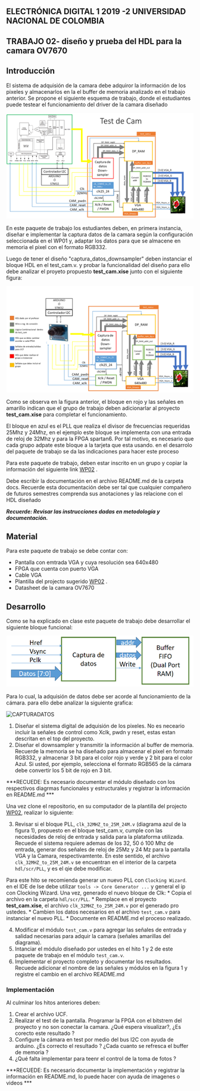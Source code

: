 ##  ELECTRÓNICA DIGITAL 1 2019 -2 UNIVERSIDAD NACIONAL DE COLOMBIA 
## TRABAJO 02- diseño y prueba del HDL para la camara OV7670


## Introducción 
El sistema de adquisión de la camara  debe adquiror la información de los pixeles y almacenarlos en la el buffer de memoria analizado en el trabajo anterior.
Se propone el siguiente esquema de trabajo, donde el estudiantes puede  testear el  funcionamiento del driver de la camara  diseñado

![DIAGRAMA](./figs/test_cam.png)


En este paquete de trabajo los estudiantes deben, en primera instancia, diseñar e implementar la captura datos de la camara según la configuración seleccionada en el WP01 y, adaptar los datos para que se almacene en memoria el pixel con el formato RGB332.

Luego de tener el diseño "captura_datos_downsampler" deben instanciar el  bloque HDL en el test_cam.v.  y probar la funcionalidad  del diseño para ello debe analizar el proyeto propuesto **test_cam.xise**  junto con el siguiente figura:


![DIAGRAMA](./figs/test_cam2.png)

Como se observa en la figura anterior, el bloque en rojo y las señales en amarillo indican  que el grupo de trabajo deben adicionarlar al proyecto **test_cam.xise** para  completar el funcionamiento.

El bloque en azul  es el PLL que realiza el divisor de frecuencias  requeridas 25Mhz y 24Mhz, en el ejemplo este bloque se implementa con una entrada de reloj de 32Mhz  y para la FPGA spartan6. Por tal motivo, es  necesario que cada grupo adpate este bloque a la tarjeta que esta usando. en el desarrolo del  paquete de trabajo se da las indicaciones  para hacer este proceso 

Para este paquete de trabajo, deben   estar inscrito en un grupo y copiar la información del siguiente link  [WP02](https://classroom.github.com/g/fTcztVJQ) .

Debe escribir  la documentación en el archivo README.md de la carpeta docs. Recuerde esta documentación debe ser tal que cualquier compañero de futuros semestres  comprenda sus anotaciones  y las relacione con el HDL diseñado


***Recuerde: Revisar  las instrucciones dadas en metodología y documentación.***


## Material 

Para este paquete de trabajo se debe contar con:

* Pantalla con emtrada VGA  y cuya resolución sea 640x480
* FPGA que cuenta con puerto VGA
* Cable VGA
* Plantilla del projecto  sugerido [WP02](https://classroom.github.com/g/fTcztVJQ) .
* Datasheet de la camara OV7670


## Desarrollo

Como se ha explicado en clase este paquete de trabajo debe desarrollar el siguiente bloque funcional:

![CAPTURADATOS](./figs/cajacapturadatos.png)

Para lo cual, la adquisión de datos debe ser acorde al funcionamiento de  la cámara. para ello debe analizar la siguiente grafica:

![CAPTURADATOS](./figs/capturadatos2.PNG)


1. Diseñar el sistema digital de adquisión de los pixeles. No es neceario incluir la señales de control como Xclk, pwdn y reset, estas estan descritan en el top del proyecto.
2. Diseñar el downsampler  y transmitir la información al buffer de memoria. Recuerde la memoria se ha diseñado para almacenar el pixel en formato RGB332, y almacenar 3 bit para el color rojo  y verde  y 2 bit para el color Azul. Si usted, por ejemplo, selecciona el formato RGB565 de la cámara debe convertir los 5 bit de rojo en 3 bit.

***RECUEDE: Es necesario documentar el módulo diseñado con los respectivos diagrmas  funcionales y estructurales  y  registrar la información en README.md ***

Una vez clone el repositorio, en su computador  de la plantilla del projecto  [WP02](https://classroom.github.com/g/fTcztVJQ), realizar lo siguiente:

3. Revisar si el bloque PLL, `clk_32MHZ_to_25M_24M.v` (diagrama azul de la figura 1), propuesto  en el bloque test_cam.v, cumple con las necesidades de reloj de entrada  y salida para la plataforma utilizada. Recuede el sistema requiere ademas de los 32, 50 ó 100 Mhz de entrada, generar dos señales de reloj de 25Mz y 24 Mz para la pantalla VGA y la Camara, respectivamtente.  En este sentido, el archivo `clk_32MHZ_to_25M_24M.v` se encuentran en el interior de la carpeta `hdl/scr/PLL`, y  es el qie debe modificar.  

Para este hito se recomienda  generar un nuevo PLL  con `Clocking Wizard`. en el IDE de Ise debe utilizar `tools -> Core Generator ...`  y general el ip con Clocking Wizard. Una vez, generado el nuevo bloque de Clk:
    * Copia el archivo en la carpeta `hdl/scr/PLL`.
    * Remplace  en el proyecto **test_cam.xise**, el archivo `clk_32MHZ_to_25M_24M.v` por  el generado pro ustedes.
    * Cambien los datos necesarios en el archivo `test_cam.v`  para instanciar el nuevo PLL.
    * Documente en README.md el proceso realizado.

4. Modificar el módulo `test_cam.v` para agregar las señales de entrada y salidad necesarias para adquir la camara (señales amarillas del diagrama). 
5. Intanciar el módulo diseñado por ustedes en el hito 1 y 2  de este paquete de trabajo  en el módulo `test_cam.v`.
6. Implementar el proyecto completo  y documentar los resultados. Recuede adicionar el nombre de las señales y módulos en la figura 1  y registre el cambio en el archivo README.md



### Implementación 

Al culminar los hitos anteriores deben:

1. Crear el archivo UCF.
2. Realizar el test de la pantalla. Programar la FPGA con el bitstrem  del proyecto  y no son conectar la camara. ¿Qué  espera visualizar?, ¿Es corecto este  resultado ?
3. Configure la cámara en test por medio del bus I2C con ayuda de arduino.  ¿Es correcto el resultado ? ¿Cada cuanto se  refresca el buffer de memoria ?
4. ¿Qué falta implementar para  teenr el control de la toma de fotos ?

***RECUEDE: Es necesario documentar la implementación y registrar la información en README.md, lo puede hacer con ayuda de imagenes o videos ***


